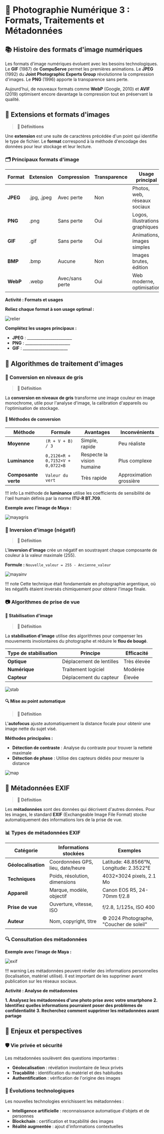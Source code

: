 # 📸 Photographie Numérique 3 : Formats, Traitements et Métadonnées

## 📚 Histoire des formats d'image numériques

Les formats d'image numériques évoluent avec les besoins technologiques. Le **GIF** (1987) de **CompuServe** permet les premières animations. Le **JPEG** (1992) du **Joint Photographic Experts Group** révolutionne la compression d'images. Le **PNG** (1996) apporte la transparence sans perte.

Aujourd'hui, de nouveaux formats comme **WebP** (Google, 2010) et **AVIF** (2019) optimisent encore davantage la compression tout en préservant la qualité.

## 📖 Extensions et formats d'images

> **📖 Définitions**

Une **extension** est une suite de caractères précédée d'un point qui identifie le type de fichier. Le **format** correspond à la méthode d'encodage des données pour leur stockage et leur lecture.

### 🗂️ Principaux formats d'image

| Format | Extension | Compression | Transparence | Usage principal |
|--------|-----------|-------------|--------------|------------------|
| **JPEG** | .jpg, .jpeg | Avec perte | Non | Photos, web, réseaux sociaux |
| **PNG** | .png | Sans perte | Oui | Logos, illustrations, graphiques |
| **GIF** | .gif | Sans perte | Oui | Animations, images simples |
| **BMP** | .bmp | Aucune | Non | Images brutes, édition |
| **WebP** | .webp | Avec/sans perte | Oui | Web moderne, optimisation |

**Activité : Formats et usages**

**Reliez chaque format à son usage optimal :**

![relier](exo_relier.png)

**Complétez les usages principaux :**
- **JPEG** : _______________________
- **PNG** : _______________________  
- **GIF** : _______________________

## 📖 Algorithmes de traitement d'images

### 🎨 Conversion en niveaux de gris

> **📖 Définition**

La **conversion en niveaux de gris** transforme une image couleur en image monochrome, utile pour l'analyse d'image, la calibration d'appareils ou l'optimisation de stockage.

#### 🔢 Méthodes de conversion

| Méthode | Formule | Avantages | Inconvénients |
|---------|---------|-----------|---------------|
| **Moyenne** | `(R + V + B) / 3` | Simple, rapide | Peu réaliste |
| **Luminance** | `0,2126×R + 0,7152×V + 0,0722×B` | Respecte la vision humaine | Plus complexe |
| **Composante verte** | `Valeur du vert` | Très rapide | Approximation grossière |

!!! info
    La méthode de **luminance** utilise les coefficients de sensibilité de l'œil humain définis par la norme **ITU-R BT.709**.

**Exemple avec l'image de Maya :**

![mayagris](maya_gris.png)

### 🔄 Inversion d'image (négatif)

> **📖 Définition**

L'**inversion d'image** crée un négatif en soustrayant chaque composante de couleur à la valeur maximale (255).

**Formule :** `Nouvelle_valeur = 255 - Ancienne_valeur`

![mayainv](mayainv.png)

!!! note
    Cette technique était fondamentale en photographie argentique, où les négatifs étaient inversés chimiquement pour obtenir l'image finale.

### 📷 Algorithmes de prise de vue

#### 🎯 Stabilisation d'image

> **📖 Définition**

La **stabilisation d'image** utilise des algorithmes pour compenser les mouvements involontaires du photographe et réduire le **flou de bougé**.

| Type de stabilisation | Principe | Efficacité |
|----------------------|----------|------------|
| **Optique** | Déplacement de lentilles | Très élevée |
| **Numérique** | Traitement logiciel | Modérée |
| **Capteur** | Déplacement du capteur | Élevée |

![stab](stab.png)

#### 🔍 Mise au point automatique

> **📖 Définition**

L'**autofocus** ajuste automatiquement la distance focale pour obtenir une image nette du sujet visé.

**Méthodes principales :**
- **Détection de contraste** : Analyse du contraste pour trouver la netteté maximale
- **Détection de phase** : Utilise des capteurs dédiés pour mesurer la distance

![map](map.png)

## 📖 Métadonnées EXIF

> **📖 Définition**

Les **métadonnées** sont des données qui décrivent d'autres données. Pour les images, le standard **EXIF** (Exchangeable Image File Format) stocke automatiquement des informations lors de la prise de vue.

### 📊 Types de métadonnées EXIF

| Catégorie | Informations stockées | Exemples |
|-----------|----------------------|----------|
| **Géolocalisation** | Coordonnées GPS, lieu, date/heure | Latitude: 48.8566°N, Longitude: 2.3522°E |
| **Techniques** | Poids, résolution, dimensions | 4032×3024 pixels, 2.1 Mo |
| **Appareil** | Marque, modèle, objectif | Canon EOS R5, 24-70mm f/2.8 |
| **Prise de vue** | Ouverture, vitesse, ISO | f/2.8, 1/125s, ISO 400 |
| **Auteur** | Nom, copyright, titre | © 2024 Photographe, "Coucher de soleil" |

### 🔍 Consultation des métadonnées

**Exemple avec l'image de Maya :**

![exif](exif.png)

!!! warning
    Les métadonnées peuvent révéler des informations personnelles (localisation, matériel utilisé). Il est important de les supprimer avant publication sur les réseaux sociaux.

**Activité : Analyse de métadonnées**

**1. Analysez les métadonnées d'une photo prise avec votre smartphone**
**2. Identifiez quelles informations pourraient poser des problèmes de confidentialité**
**3. Recherchez comment supprimer les métadonnées avant partage**

## 🔮 Enjeux et perspectives

### 🛡️ Vie privée et sécurité

Les métadonnées soulèvent des questions importantes :
- **Géolocalisation** : révélation involontaire de lieux privés
- **Traçabilité** : identification du matériel et des habitudes
- **Authentification** : vérification de l'origine des images

### 🚀 Évolutions technologiques

Les nouvelles technologies enrichissent les métadonnées :
- **Intelligence artificielle** : reconnaissance automatique d'objets et de personnes
- **Blockchain** : certification et traçabilité des images
- **Réalité augmentée** : ajout d'informations contextuelles